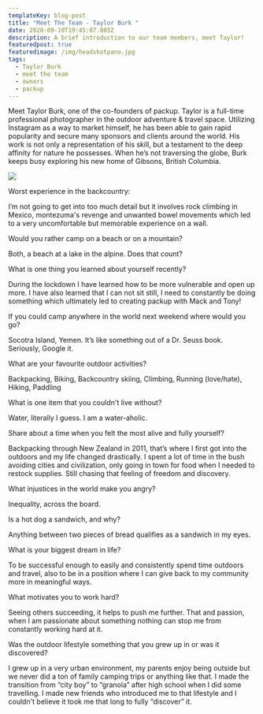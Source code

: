 ```yaml
---
templateKey: blog-post
title: "Meet The Team - Taylor Burk "
date: 2020-09-10T19:45:07.805Z
description: A brief introduction to our team members, meet Taylor!
featuredpost: true
featuredimage: /img/headshotpano.jpg
tags:
  - Taylor Burk
  - meet the team
  - owners
  - packup
---
```

Meet Taylor Burk, one of the co-founders of packup. Taylor is a full-time professional photographer in the outdoor adventure & travel space. Utilizing Instagram as a way to market himself, he has been able to gain rapid popularity and secure many sponsors and clients around the world. His work is not only a representation of his skill, but a testament to the deep affinity for nature he possesses. When he’s not traversing the globe, Burk keeps busy exploring his new home of Gibsons, British Columbia.

![](/img/taylorburkheadshot.jpg)

Worst experience in the backcountry:



I’m not going to get into too much detail but it involves rock climbing in Mexico, montezuma's revenge and unwanted bowel movements which led to a very uncomfortable but memorable experience on a wall.



Would you rather camp on a beach or on a mountain?



Both, a beach at a lake in the alpine. Does that count?



What is one thing you learned about yourself recently?



During the lockdown I have learned how to be more vulnerable and open up more. I have also learned that I can not sit still, I need to constantly be doing something which ultimately led to creating packup with Mack and Tony!



If you could camp anywhere in the world next weekend where would you go?



Socotra Island, Yemen. It’s like something out of a Dr. Seuss book. Seriously, Google it.



What are your favourite outdoor activities?



Backpacking, Biking, Backcountry skiing, Climbing, Running (love/hate), Hiking, Paddling



What is one item that you couldn't live without?



Water, literally I guess. I am a water-aholic.



Share about a time when you felt the most alive and fully yourself?



Backpacking through New Zealand in 2011, that’s where I first got into the outdoors and my life changed drastically. I spent a lot of time in the bush avoiding cities and civilization, only going in town for food when I needed to restock supplies. Still chasing that feeling of freedom and discovery.



What injustices in the world make you angry?



Inequality, across the board.



Is a hot dog a sandwich, and why?



Anything between two pieces of bread qualifies as a sandwich in my eyes.



What is your biggest dream in life?



To be successful enough to easily and consistently spend time outdoors and travel, also to be in a position where I can give back to my community more in meaningful ways.



What motivates you to work hard?



Seeing others succeeding, it helps to push me further. That and passion, when I am passionate about something nothing can stop me from constantly working hard at it.



Was the outdoor lifestyle something that you grew up in or was it discovered?



I grew up in a very urban environment, my parents enjoy being outside but we never did a ton of family camping trips or anything like that. I made the transition from “city boy” to “granola” after high school when I did some travelling. I made new friends who introduced me to that lifestyle and I couldn't believe it took me that long to fully “discover” it.